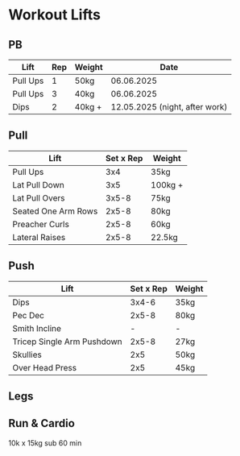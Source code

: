# Workout Lifts

## PB
| Lift | Rep | Weight | Date
|-------|-----|------|--------|
| Pull Ups | 1 | 50kg | 06.06.2025
| Pull Ups | 3 | 40kg | 06.06.2025
| Dips | 2 | 40kg + | 12.05.2025 (night, after work)


## Pull

| Lift | Set x Rep | Weight |
|-------|-----|---------|
| Pull Ups | 3x4 | 35kg |
| Lat Pull Down | 3x5 | 100kg + |
| Lat Pull Overs | 3x5-8 | 75kg |
| Seated One Arm Rows | 2x5-8 | 80kg |
| Preacher Curls | 2x5-8 | 60kg |
| Lateral Raises | 2x5-8 | 22.5kg |

## Push

| Lift | Set x Rep | Weight |
|-------|-----|---------|
| Dips | 3x4-6 | 35kg |
| Pec Dec | 2x5-8 | 80kg |
| Smith Incline | - | - |
| Tricep Single Arm Pushdown | 2x5-8 | 27kg |
| Skullies | 2x5 | 50kg |
| Over Head Press | 2x5 | 45kg |


## Legs



## Run & Cardio

10k x 15kg sub 60 min
